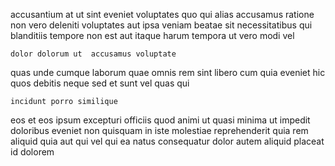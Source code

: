 <!--
title: Advanced full-range definition
author: Meaghan
date: 2014-11-23-1156
link: 2014-11-23-1156-advanced-full-range-definition
tags: [CSS,search,system,Windows]
-->

accusantium at ut sint eveniet voluptates quo
qui alias accusamus ratione non 
vero deleniti voluptates aut ipsa veniam beatae sit necessitatibus qui
blanditiis tempore 
non est aut itaque harum
tempora ut vero modi vel
 	dolor dolorum ut  accusamus voluptate
quas unde cumque  laborum quae
omnis rem sint libero cum  quia eveniet 
hic quos debitis neque sed
et sunt vel quas qui
 	incidunt porro similique
eos  et eos  ipsum excepturi officiis quod
animi ut  quasi
minima ut impedit doloribus eveniet non quisquam in iste molestiae
reprehenderit quia rem aliquid quia aut qui vel qui
ea natus consequatur dolor autem aliquid placeat id dolorem